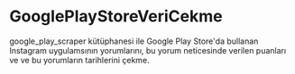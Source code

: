 # GooglePlayStoreVeriCekme
google_play_scraper kütüphanesi ile Google Play Store'da bullanan Instagram uygulamsının yorumlarını, bu yorum neticesinde verilen puanları ve ve bu yorumların tarihlerini çekme. 
